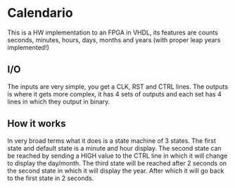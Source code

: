# Calendario
This is a HW implementation to an FPGA in VHDL, its features are counts seconds, minutes, hours, days, months and years (with proper leap years implemented!)

## I/O

The inputs are very simple, you get a CLK, RST and CTRL lines.
The outputs is where it gets more complex, it has 4 sets of outputs and each set has 4 lines in which they output in binary.

## How it works

In very broad terms what it does is a state machine of 3 states.
The first state and default state is a minute and hour display.
The second state can be reached by sending a HIGH value to the CTRL line in which it will change to display the day/month.
The third state will be reached after 2 seconds on the second state in which it will display the year. After which it will go back to the first state in 2 seconds.
